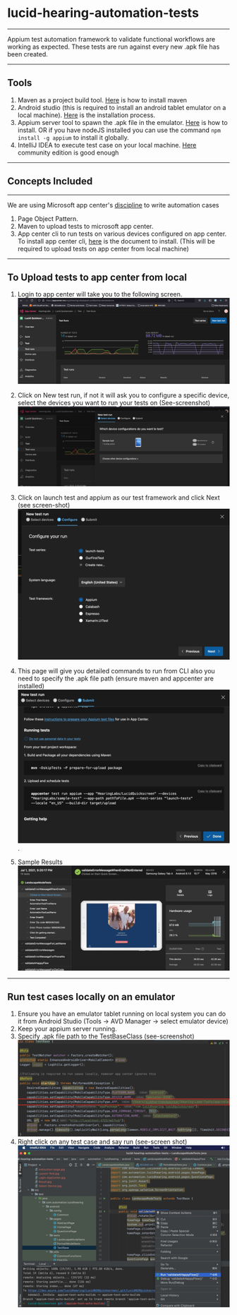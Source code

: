 # **lucid-hearing-automation-tests**

___

Appium test automation framework to validate functional workflows are working as expected. These tests are run against every new .apk file has been created.

___

## **Tools**
1. Maven as a project build tool. [Here](https://maven.apache.org/install.html) is how to install maven
2. Android studio (this is required to install an android tablet emulator on a local machine). [Here](https://developer.android.com/studio?gclid=CjwKCAjwz_WGBhA1EiwAUAxIcUP-RjKXiDNXPRpEQNuZCfx8Q_VY5TdUN_XhOr5lEWyIfw9P_m7X5hoC1t8QAvD_BwE&gclsrc=aw.ds) is the installation process.
3. Appium server tool to spawn the .apk file in the emulator. [Here](https://appium.io/docs/en/about-appium/getting-started/?lang=en) is how to install. OR if you have nodeJS installed you can use the command `npm install -g appium` to install it globally.
4. IntelliJ IDEA to execute test case on your local machine. [Here](https://www.jetbrains.com/help/idea/installation-guide.html#toolbox) community edition is good enough 

___

## **Concepts Included**
___

We are using Microsoft app center's [discipline](https://docs.microsoft.com/en-us/appcenter/test-cloud/frameworks/appium/) to write automation cases   

1. Page Object Pattern.
2. Maven to upload tests to microsoft app center.
3. App center cli to run tests on various devices configured on app center. To install app center cli, [here](https://docs.microsoft.com/en-us/appcenter/cli/) is the document to install. (This will be required to upload tests on app center from local machine)   
___ 

## **To Upload tests to app center from local**

1. Login to app center will take you to the following screen.![login](.README/Login-Appcenter.jpg)
   
2. Click on New test run, if not it will ask you to configure a specific device, select the devices you want to run your tests on (See-screenshot) ![devices](.README/Select-Device.jpg)
   
3. Click on launch test and appium as our test framework and click Next (see screen-shot) ![appium](.README/Launch-Test.jpg)

4. This page will give you detailed commands to run from CLI also you need to specify the .apk file path (ensure maven and appcenter are installed) ![instruction](.README/Instruction-page.jpg).

5. Sample Results ![Results](.README/Result.jpg)
___

## **Run test cases locally on an emulator**

1. Ensure you have an emulator tablet running on local system you can do it from Android Studio 
   (Tools -> AVD Manager -> select emulator device)
2. Keep your appium server running.
3. Specify .apk file path to the TestBaseClass (see-screenshot) ![apk](.README/apk-path.jpg)
4. Right click on any test case and say run (see-screen shot) ![Run](.README/run-case.jpg)
